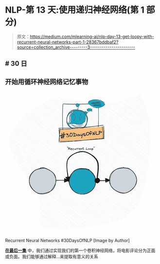# NLP-第 13 天:使用递归神经网络(第 1 部分)

> 原文：<https://medium.com/mlearning-ai/nlp-day-13-get-loopy-with-recurrent-neural-networks-part-1-28367bddbaf2?source=collection_archive---------3----------------------->

## # 30 日

## 开始用循环神经网络记忆事物

![](img/8083fcb0055369040a38c9efdb4703f9.png)

Recurrent Neural Networks #30DaysOfNLP [Image by Author]

[**在最后一集**](/mlearning-ai/nlp-day-12-get-your-words-in-order-with-convolutional-neural-networks-part-2-68974b205a6) 中，我们通过实现我们的第一个卷积神经网络，将电影评论分为正面或负面。我们能够通过解释…来提取有意义的关系